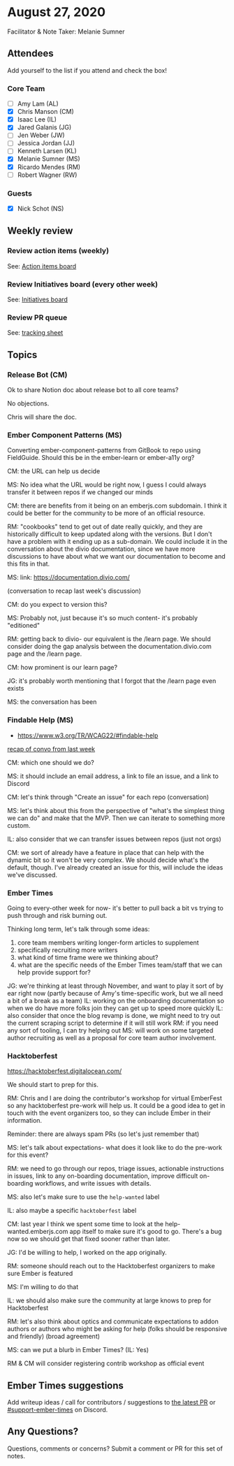 # August 27, 2020

Facilitator & Note Taker: Melanie Sumner

## Attendees

Add yourself to the list if you attend and check the box!

### Core Team
- [ ] Amy Lam (AL)
- [x] Chris Manson (CM)
- [x] Isaac Lee (IL)
- [x] Jared Galanis (JG)
- [ ] Jen Weber (JW)
- [ ] Jessica Jordan (JJ)
- [ ] Kenneth Larsen (KL)
- [x] Melanie Sumner (MS)
- [x] Ricardo Mendes (RM)
- [ ] Robert Wagner (RW)

### Guests
- [x] Nick Schot (NS)

## Weekly review

### Review action items (weekly)
See: [Action items board](https://github.com/orgs/ember-learn/projects/47)

### Review Initiatives board (every other week)
See: [Initiatives board](https://github.com/orgs/ember-learn/projects/19)

### Review PR queue
See: [tracking sheet](https://docs.google.com/spreadsheets/d/1sPyN9z9wZMpTNwqCfa6R9QSPZkIW4iQd-H4gZC7ILLk/edit#gid=2035777454)

## Topics

### Release Bot (CM)

Ok to share Notion doc about release bot to all core teams? 

No objections. 

Chris will share the doc. 

### Ember Component Patterns (MS)

Converting ember-component-patterns from GitBook to repo using FieldGuide. Should this be in the ember-learn or ember-a11y org? 

CM: the URL can help us decide

MS: No idea what the URL would be right now, I guess I could always transfer it between repos if we changed our minds

CM: there are benefits from it being on an emberjs.com subdomain. I think it could be better for the community to be more of an official resource.

RM: "cookbooks" tend to get out of date really quickly, and they are historically difficult to keep updated along with the versions. But I don't have a problem with it ending up as a sub-domain. We could include it in the conversation about the divio documentation, since we have more discussions to have about what we want our documentation to become and this fits in that. 

MS: link: https://documentation.divio.com/

(conversation to recap last week's discussion)

CM: do you expect to version this? 

MS: Probably not, just because it's so much content- it's probably "editioned" 

RM: getting back to divio- our equivalent is the /learn page. We should consider doing the gap analysis between the documentation.divio.com page and the /learn page. 

CM: how prominent is our learn page? 

JG: it's probably worth mentioning that I forgot that the /learn page even exists 

MS: the conversation has been 

### Findable Help (MS)
- https://www.w3.org/TR/WCAG22/#findable-help 

[recap of convo from last week](https://github.com/emberjs/core-notes/blob/master/learning-team/2020-08/2020-08-20.md#new-wcag-coming-up-ms-5min)

CM: which one should we do?

MS: it should include an email address, a link to file an issue, and a link to Discord

CM: let's think through "Create an issue" for each repo (conversation)

MS: let's think about this from the perspective of "what's the simplest thing we can do" and make that the MVP. Then we can iterate to something more custom.

IL: also consider that we can transfer issues between repos (just not orgs)

CM: we sort of already have a feature in place that can help with the dynamic bit so it won't be very complex. We should decide what's the default, though. I've already created an issue for this, will include the ideas we've discussed. 

### Ember Times

Going to every-other week for now- it's better to pull back a bit vs trying to push through and risk burning out. 

Thinking long term, let's talk through some ideas: 

1. core team members writing longer-form articles to supplement 
2. specifically recruiting more writers
3. what kind of time frame were we thinking about?
4. what are the specific needs of the Ember Times team/staff that we can help provide support for?

JG: we're thinking at least through November, and want to play it sort of by ear right now (partly because of Amy's time-specific work, but we all need a bit of a break as a team) 
IL: working on the onboarding documentation so when we do have more folks join they can get up to speed more quickly
IL: also consider that once the blog revamp is done, we might need to try out the current scraping script to determine if it will still work
RM: if you need any sort of tooling, I can try helping out
MS: will work on some targeted author recruiting as well as a proposal for core team author involvement.

### Hacktoberfest 
https://hacktoberfest.digitalocean.com/

We should start to prep for this. 

RM: Chris and I are doing the contributor's workshop for virtual EmberFest so any hacktoberfest pre-work will help us. It could be a good idea to get in touch with the event organizers too, so they can include Ember in their information.

Reminder: there are always spam PRs (so let's just remember that)

MS: let's talk about expectations- what does it look like to do the pre-work for this event? 

RM: we need to go through our repos, triage issues, actionable instructions in issues, link to any on-boarding documentation, improve difficult on-boarding workflows, and write issues with details. 

MS: also let's make sure to use the `help-wanted` label

IL: also maybe a specific `hacktoberfest` label

CM: last year I think we spent some time to look at the help-wanted.emberjs.com app itself to make sure it's good to go. There's a bug now so we should get that fixed sooner rather than later.  

JG: I'd be willing to help, I worked on the app originally.

RM: someone should reach out to the Hacktoberfest organizers to make sure Ember is featured

MS: I'm willing to do that

IL: we should also make sure the community at large knows to prep for Hacktoberfest

RM: let's also think about optics and communicate expectations to addon authors or authors who might be asking for help (folks should be responsive and friendly) (broad agreement)

MS: can we put a blurb in Ember Times? (IL: Yes)

RM & CM will consider registering contrib workshop as official event 

<!-- If you would like to add a topic to the agenda please add a suggestion to the PR using the following format: -->
<!-- ### Your topic (INITIALS, expected duration in minutes) -->

## Ember Times suggestions
Add writeup ideas / call for contributors / suggestions to [the latest PR](https://github.com/ember-learn/ember-blog/pulls?q=is%3Aopen+is%3Apr+label%3A%22%F0%9F%97%9E+embertimes%22%20or%20#support-ember-times) or [#support-ember-times](https://discordapp.com/channels/480462759797063690/485450546887786506) on Discord.

## Any Questions?
Questions, comments or concerns? Submit a comment or PR for this set of notes.
